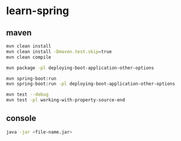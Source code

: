 # learn-spring

## maven

```bash
mvn clean install
mvn clean install -Dmaven.test.skip=true
mvn clean compile

mvn package -pl deploying-boot-application-other-options

mvn spring-boot:run
mvn spring-boot:run -pl deploying-boot-application-other-options

mvn test --debug
mvn test -pl working-with-property-source-end
```

## console

```bash
java -jar <file-name.jar>
```